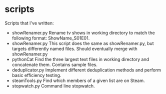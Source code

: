 # scripts

Scripts that I've written:

* showRenamer.py    Rename tv shows in working directory to match the following format: ShowName_S01E01.
* showRenamer.py    This script does the same as showRenamer.py, but targets differently named files. Should eventually merge with showRenamer.py
* pythonCat         Find the three largest text files in working directory and concatenate them. Contains sample files.
* deduplicator.py   Implement different deduplication methods and perform basic efficiency testing.
* steamTools.py     Find which members of a given list are on Steam.
* stopwatch.py      Command line stopwatch.
